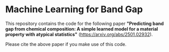 # Machine Learning for Band Gap

This repository contains the code for the following paper **"Predicting band gap from chemical composition: A simple learned model for a material property with atypical statistics"** (https://arxiv.org/abs/2501.02932).

Please cite the above paper if you make use of this code.
